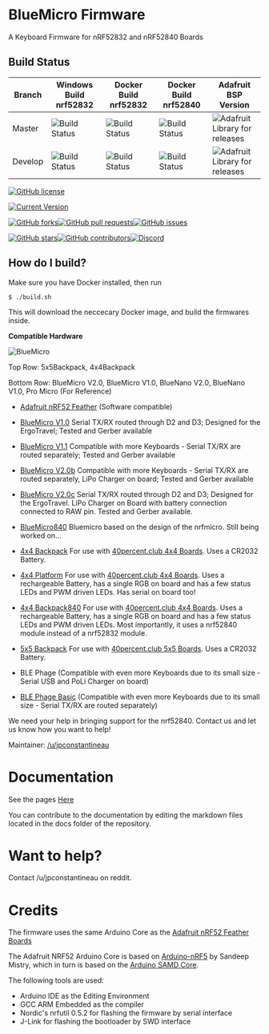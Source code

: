 # BlueMicro Firmware

A Keyboard Firmware for nRF52832 and nRF52840 Boards

## Build Status
| Branch  | Windows Build nrf52832 | Docker Build nrf52832 | Docker Build nrf52840 | Adafruit BSP Version  |
|---|---|---|---|---|
| Master  |  ![Build Status](http://toronto.jpconstantineau.com:8585/buildStatus/icon?job=BlueMicro_BLE-master) |  ![Build Status](http://toronto.jpconstantineau.com:8585/buildStatus/icon?job=BlueMicro_BLE-master-Docker-nrf52832)|  ![Build Status](http://toronto.jpconstantineau.com:8585/buildStatus/icon?job=BlueMicro_BLE-master-Docker-nrf52840) |![Adafruit Library for releases](https://img.shields.io/github/release/adafruit/Adafruit_nRF52_Arduino.svg)  |
| Develop |![Build Status](http://toronto.jpconstantineau.com:8585/buildStatus/icon?job=BlueMicro_BLE-develop) | ![Build Status](http://toronto.jpconstantineau.com:8585/buildStatus/icon?job=BlueMicro_BLE-develop-Docker-nrf52832) | ![Build Status](http://toronto.jpconstantineau.com:8585/buildStatus/icon?job=BlueMicro_BLE-develop-Docker-nrf52840) | ![Adafruit Library for releases](https://img.shields.io/github/release/adafruit/Adafruit_nRF52_Arduino.svg)   |

[![GitHub license](https://img.shields.io/github/license/jpconstantineau/BlueMicro_BLE.svg)](https://github.com/jpconstantineau/BlueMicro_BLE)

[![Current Version](https://img.shields.io/github/tag/jpconstantineau/BlueMicro_BLE.svg)](https://github.com/jpconstantineau/BlueMicro_BLE/tags)

[![GitHub forks](https://img.shields.io/github/forks/jpconstantineau/BlueMicro_BLE.svg)](https://github.com/jpconstantineau/BlueMicro_BLE/network)[![GitHub pull requests](https://img.shields.io/github/issues-pr/jpconstantineau/BlueMicro_BLE.svg)](https://github.com/jpconstantineau/BlueMicro_BLE)[![GitHub issues](https://img.shields.io/github/issues/jpconstantineau/BlueMicro_BLE.svg)](https://github.com/jpconstantineau/BlueMicro_BLE/issues)

[![GitHub stars](https://img.shields.io/github/stars/jpconstantineau/BlueMicro_BLE.svg)](https://github.com/jpconstantineau/BlueMicro_BLE/stargazers)[![GitHub contributors](https://img.shields.io/github/contributors/jpconstantineau/BlueMicro_BLE.svg)](https://github.com/jpconstantineau/BlueMicro_BLE/graphs/contributors)[![Discord](https://img.shields.io/discord/449593318247235589.svg)](https://discord.gg/ecnCR9P)

## How do I build?

Make sure you have Docker installed, then run

```
$ ./build.sh
```

This will download the neccecary Docker image, and build the firmwares inside.

**Compatible Hardware**  

![BlueMicro](/docs/images/BlueMicro_Hardware.jpg)

Top Row: 5x5Backpack, 4x4Backpack

Bottom Row: BlueMicro V2.0,  BlueMicro V1.0, BlueNano V2.0, BlueNano V1.0, Pro Micro (For Reference)

* [Adafruit nRF52 Feather](https://www.adafruit.com/product/3406) (Software compatible)
* [BlueMicro V1.0](https://github.com/jpconstantineau/NRF52-Board/tree/master/EByte_E73)  Serial TX/RX routed through D2 and D3; Designed for the ErgoTravel; Tested and Gerber available
* [BlueMicro V1.1](https://github.com/jpconstantineau/NRF52-Board/tree/master/EByte_E73)  Compatible with more Keyboards - Serial TX/RX are routed separately; Tested and Gerber available
* [BlueMicro V2.0b](https://github.com/jpconstantineau/NRF52-Board/tree/master/EByte_E73_Batt) Compatible with more Keyboards - Serial TX/RX are routed separately, LiPo Charger on board; Tested and Gerber available 
* [BlueMicro V2.0c](https://github.com/jpconstantineau/NRF52-Board/tree/master/EByte_E73_Batt_ErgoTravel) Serial TX/RX routed through D2 and D3; Designed for the ErgoTravel. LiPo Charger on Board with battery connection connected to RAW pin. Tested and Gerber available.
* [BlueMicro840]() Bluemicro based on the design of the nrfmicro.  Still being worked on...

* [4x4 Backpack](https://github.com/jpconstantineau/NRF52-Board/tree/master/4x4_backpack/4x4_backpack) For use with [40percent.club 4x4 Boards](https://www.40percent.club/2018/01/4x4x4x4x4.html). Uses a CR2032 Battery.
* [4x4 Platform](https://github.com/jpconstantineau/NRF52-Board/tree/master/4x4_backpack/4x4_platform) For use with [40percent.club 4x4 Boards](https://www.40percent.club/2018/01/4x4x4x4x4.html). Uses a rechargeable Battery, has a single RGB on board and has a few status LEDs and PWM driven LEDs. Has serial on board too!
* [4x4 Backpack840](https://github.com/jpconstantineau/NRF52-Board/tree/master/4x4_backpack/4x4_backpack_nrf52840) For use with [40percent.club 4x4 Boards](https://www.40percent.club/2018/01/4x4x4x4x4.html). Uses a rechargeable  Battery, has a single RGB on board and has a few status LEDs and PWM driven LEDs.  Most importantly, it uses a nrf52840 module instead of a nrf52832 module.

* [5x5 Backpack](https://github.com/jpconstantineau/NRF52-Board/tree/master/5x5_backpack/5x5_backpack) For use with [40percent.club 5x5 Boards](https://www.40percent.club/2018/04/5x5.html). Uses a CR2032 Battery.

* BLE Phage       (Compatible with even more Keyboards due to its small size - Serial USB and PoLi Charger on board)
* [BLE Phage Basic](https://southpawdesign.net/products/blue-phage-basic?variant=8958741545020) (Compatible with even more Keyboards due to its small size - Serial TX/RX are routed separately)


We need your help in bringing support for the nrf52840.  Contact us and let us know how you want to help!

Maintainer: [/u/jpconstantineau](https://github.com/jpconstantineau)  


# Documentation
See the pages [Here](http://bluemicro.jpconstantineau.com/#)

You can contribute to the documentation by editing the markdown files located in the docs folder of the repository.


# Want to help?
Contact /u/jpconstantineau on reddit.


# Credits

The firmware uses the same Arduino Core as the [Adafruit nRF52 Feather Boards](https://github.com/adafruit/Adafruit_nRF52_Arduino)

The Adafruit NRF52 Arduino Core is based on [Arduino-nRF5](https://github.com/sandeepmistry/arduino-nRF5) by Sandeep Mistry, which in turn is based on the [Arduino SAMD Core](https://github.com/arduino/ArduinoCore-samd).

The following tools are used:

- Arduino IDE as the Editing Environment
- GCC ARM Embedded as the compiler
- Nordic's nrfutil 0.5.2 for flashing the firmware by serial interface
- J-Link for flashing the bootloader by SWD interface


